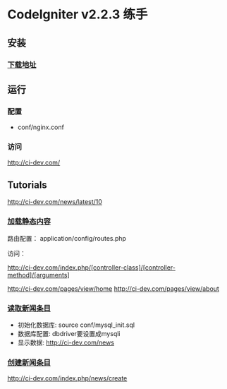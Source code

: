 # CodeIgniter v2.2.3 练手

## 安装

### [下载地址](https://github.com/bcit-ci/CodeIgniter/releases)

## 运行

### 配置
* conf/nginx.conf

### 访问
http://ci-dev.com/

## Tutorials
http://ci-dev.com/news/latest/10

### [加载静态内容](http://codeigniter.org.cn/user_guide/tutorial/static_pages.html)

路由配置： application/config/routes.php

访问：

http://ci-dev.com/index.php/[controller-class]/[controller-method]/[arguments]

http://ci-dev.com/pages/view/home
http://ci-dev.com/pages/view/about

### [读取新闻条目](http://codeigniter.org.cn/user_guide/tutorial/news_section.html)
* 初始化数据库: source conf/mysql_init.sql
* 数据库配置: dbdriver要设置成mysqli
* 显示数据: http://ci-dev.com/news

### [创建新闻条目](http://codeigniter.org.cn/user_guide/tutorial/create_news_items.html)

http://ci-dev.com/index.php/news/create
